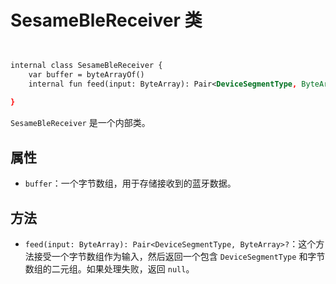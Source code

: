 # SesameBleReceiver 类

```svg


internal class SesameBleReceiver {
    var buffer = byteArrayOf()
    internal fun feed(input: ByteArray): Pair<DeviceSegmentType, ByteArray>? 
   
}
```



`SesameBleReceiver` 是一个内部类。

## 属性

- `buffer`：一个字节数组，用于存储接收到的蓝牙数据。

## 方法

- `feed(input: ByteArray): Pair<DeviceSegmentType, ByteArray>?`：这个方法接受一个字节数组作为输入，然后返回一个包含 `DeviceSegmentType` 和字节数组的二元组。如果处理失败，返回 `null`。
